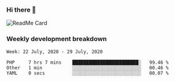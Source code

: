 ### Hi there 👋

<!--
**itzcy/itzcy** is a ✨ _special_ ✨ repository because its `README.md` (this file) appears on your GitHub profile.

Here are some ideas to get you started:

- 🔭 I’m currently working on ...
- 🌱 I’m currently learning ...
- 👯 I’m looking to collaborate on ...
- 🤔 I’m looking for help with ...
- 💬 Ask me about ...
- 📫 How to reach me: ...
- 😄 Pronouns: ...
- ⚡ Fun fact: ...
-->
![ReadMe Card](https://github-readme-stats.vercel.app/api?username=itzcy&show_icons=true&title_color=2d3198&icon_color=797cb8&text_color=24292e&bg_color=f6f8fa)

### Weekly development breakdown
<!--START_SECTION:waka-->
```text
Week: 22 July, 2020 - 29 July, 2020

PHP     7 hrs 7 mins    ████████████████████████░   99.46 % 
Other   1 min           ░░░░░░░░░░░░░░░░░░░░░░░░░   00.46 % 
YAML    0 secs          ░░░░░░░░░░░░░░░░░░░░░░░░░   00.07 %
```
<!--END_SECTION:waka-->
